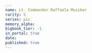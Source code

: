 ```yaml
---
name: Lt. Commander Raffaela Musiker
rarity: 5
series: pic
memory_alpha:
bigbook_tier: -1
in_portal: true
date:
published: true
---
```



